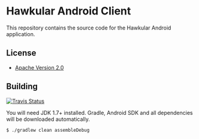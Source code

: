 # Hawkular Android Client

This repository contains the source code for the Hawkular Android application.

## License

* [Apache Version 2.0][Apache link]

## Building

[![Travis Status][Travis image]][Travis link]

You will need JDK 1.7+ installed.
Gradle, Android SDK and all dependencies will be downloaded automatically.

```
$ ./gradlew clean assembleDebug
```


  [Apache link]: http://www.apache.org/licenses/LICENSE-2.0.html
  [Travis link]: https://travis-ci.org/hawkular/android-client

  [Travis image]: https://travis-ci.org/hawkular/android-client.svg
